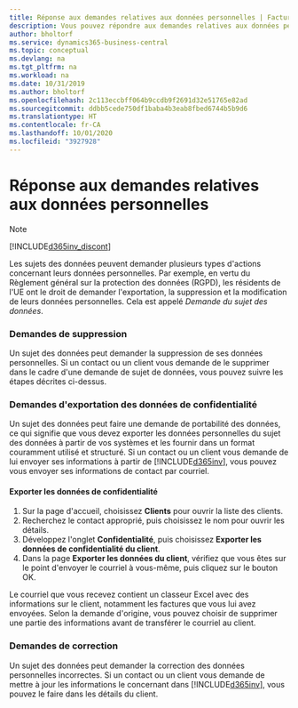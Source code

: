 ```yaml
---
title: Réponse aux demandes relatives aux données personnelles | Facturation
description: Vous pouvez répondre aux demandes relatives aux données personnelles.
author: bholtorf
ms.service: dynamics365-business-central
ms.topic: conceptual
ms.devlang: na
ms.tgt_pltfrm: na
ms.workload: na
ms.date: 10/31/2019
ms.author: bholtorf
ms.openlocfilehash: 2c113eccbff064b9ccdb9f2691d32e51765e82ad
ms.sourcegitcommit: ddbb5cede750df1baba4b3eab8fbed6744b5b9d6
ms.translationtype: HT
ms.contentlocale: fr-CA
ms.lasthandoff: 10/01/2020
ms.locfileid: "3927928"
---
```

# <a name="responding-to-requests-about-personal-data"></a>Réponse aux demandes relatives aux données personnelles
> [!Note]
> [!INCLUDE[d365inv_discont](includes/d365inv_discont.md)]

Les sujets des données peuvent demander plusieurs types d'actions concernant leurs données personnelles. Par exemple, en vertu du Règlement général sur la protection des données (RGPD), les résidents de l'UE ont le droit de demander l'exportation, la suppression et la modification de leurs données personnelles. Cela est appelé *Demande du sujet des données*.  

### <a name="requests-for-deletion"></a>Demandes de suppression
Un sujet des données peut demander la suppression de ses données personnelles. Si un contact ou un client vous demande de le supprimer dans le cadre d'une demande de sujet de données, vous pouvez suivre les étapes décrites ci-dessus.  

### <a name="requests-for-exporting-privacy-data"></a>Demandes d'exportation des données de confidentialité
Un sujet des données peut faire une demande de portabilité des données, ce qui signifie que vous devez exporter les données personnelles du sujet des données à partir de vos systèmes et les fournir dans un format couramment utilisé et structuré. Si un contact ou un client vous demande de lui envoyer ses informations à partir de [!INCLUDE[d365inv](includes/d365inv.md)], vous pouvez vous envoyer ses informations de contact par courriel.  

#### <a name="export-privacy-data"></a>Exporter les données de confidentialité
1. Sur la page d'accueil, choisissez **Clients** pour ouvrir la liste des clients.
2. Recherchez le contact approprié, puis choisissez le nom pour ouvrir les détails.
3. Développez l'onglet **Confidentialité**, puis choisissez **Exporter les données de confidentialité du client**.
4. Dans la page **Exporter les données du client**, vérifiez que vous êtes sur le point d'envoyer le courriel à vous-même, puis cliquez sur le bouton OK.

Le courriel que vous recevez contient un classeur Excel avec des informations sur le client, notamment les factures que vous lui avez envoyées. Selon la demande d'origine, vous pouvez choisir de supprimer une partie des informations avant de transférer le courriel au client.  

### <a name="requests-for-correction"></a>Demandes de correction
Un sujet des données peut demander la correction des données personnelles incorrectes. Si un contact ou un client vous demande de mettre à jour les informations le concernant dans [!INCLUDE[d365inv](includes/d365inv.md)], vous pouvez le faire dans les détails du client.  